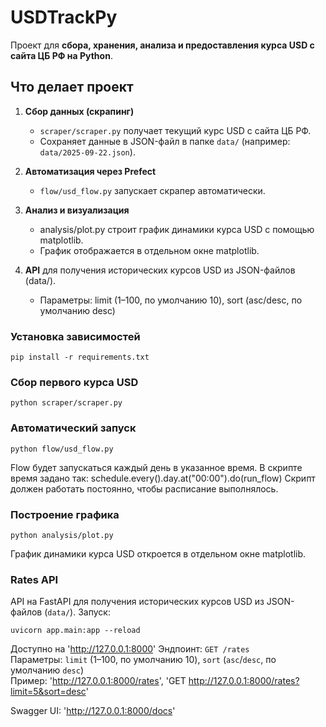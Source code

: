 # USDTrackPy
Проект для **сбора, хранения, анализа и предоставления курса USD с сайта ЦБ РФ на Python**.
## **Что делает проект**
1. **Сбор данных (скрапинг)**  
   - `scraper/scraper.py` получает текущий курс USD с сайта ЦБ РФ.  
   - Сохраняет данные в JSON-файл в папке `data/` (например: `data/2025-09-22.json`).  

2. **Автоматизация через Prefect**  
   - `flow/usd_flow.py` запускает скрапер автоматически.

3. **Анализ и визуализация**
   -  analysis/plot.py строит график динамики курса USD с помощью matplotlib.
   -  График отображается в отдельном окне matplotlib.
4. **API** для получения исторических курсов USD из JSON-файлов (data/).
   - Параметры: limit (1–100, по умолчанию 10), sort (asc/desc, по умолчанию desc)

### Установка зависимостей
    pip install -r requirements.txt

### Сбор первого курса USD
    python scraper/scraper.py

### Автоматический запуск
    python flow/usd_flow.py
Flow будет запускаться каждый день в указанное время. В скрипте время задано так: schedule.every().day.at("00:00").do(run_flow)
Скрипт должен работать постоянно, чтобы расписание выполнялось.

### Построение графика
    python analysis/plot.py
График динамики курса USD откроется в отдельном окне matplotlib.

### Rates API
API на FastAPI для получения исторических курсов USD из JSON-файлов (`data/`). 
Запуск:  
     
    uvicorn app.main:app --reload
Доступно на 'http://127.0.0.1:8000'
Эндпоинт: `GET /rates`  
Параметры: `limit` (1–100, по умолчанию 10), `sort` (`asc`/`desc`, по умолчанию `desc`)  
Пример: 'http://127.0.0.1:8000/rates', 'GET http://127.0.0.1:8000/rates?limit=5&sort=desc'

Swagger UI: 'http://127.0.0.1:8000/docs'




